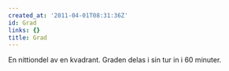 ```yaml
---
created_at: '2011-04-01T08:31:36Z'
id: Grad
links: {}
title: Grad
---
```


En nittiondel av en kvadrant. Graden delas i sin tur in i 60 minuter.
